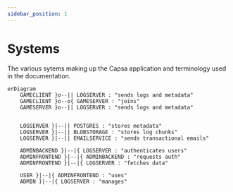```yaml
---
sidebar_position: 1
---
```


# Systems

The various sytems making up the Capsa application and terminology used in the documentation.

```mermaid
erDiagram
    GAMECLIENT }o--|| LOGSERVER : "sends logs and metadata"
    GAMECLIENT }o--o{ GAMESERVER : "joins"
    GAMESERVER }o--|| LOGSERVER : "sends logs and metadata"


	LOGSERVER }|--|| POSTGRES : "stores metadata"
	LOGSERVER }|--|| BLOBSTORAGE : "stores log chunks"
	LOGSERVER }|--|| EMAILSERVICE : "sends transactional emails"

	ADMINBACKEND }|--|{ LOGSERVER : "authenticates users"
	ADMINFRONTEND }|--|{ ADMINBACKEND : "requests auth"
	ADMINFRONTEND }|--|{ LOGSERVER : "fetches data"

	USER }|--|{ ADMINFRONTEND : "uses"
	ADMIN }|--|{ LOGSERVER : "manages"

```
